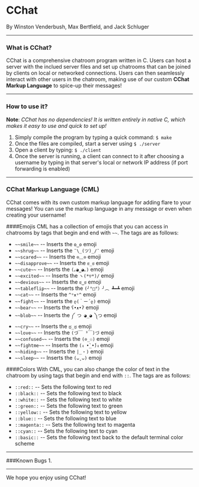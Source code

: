 # CChat
By Winston Venderbush, Max Bertfield, and Jack Schluger

<hr>

### What is CChat?
CChat is a comprehensive chatroom program written in C. Users can host a server with the inclued server files and set up chatrooms that can be joined by clients on local or networked connections. Users can then seamlessly interact with other users in the chatroom, making use of our custom <b>CChat Markup Language</b> to spice-up their messages!

<hr>

### How to use it?
<b>Note</b>: <i>CChat has no dependencies! It is written entirely in native C, which makes it easy to use and quick to set up!</i>

1. Simply compile the program by typing a quick command: `$ make`
2. Once the files are compiled, start a server using `$ ./server`
3. Open a client by typing: `$ ./client`
4. Once the server is running, a client can connect to it after choosing a username by typing in that server's local or network IP address (if port forwarding is enabled)

<hr>

### CChat Markup Language (CML)

CChat comes with its own custom markup language for adding flare to your messages! You can use the markup language in any message or even when creating your username!

####Emojis
CML has a collection of emojis that you can access in chatrooms by tags that begin and end with `~~`. The tags are as follows:

* `~~smile~~` -- Inserts the `ʘ‿ʘ` emoji
* `~~shrug~~` -- Inserts the `¯\_(ツ)_/¯` emoji
* `~~scared~~` -- Inserts the `⊙﹏⊙` emoji
* `~~disapprove~~` -- Inserts the `ಠ_ಠ` emoji
* `~~cute~~` -- Inserts the `(｡◕‿◕｡)` emoji
* `~~excited~~` -- Inserts the `ヽ(*▽*)/` emoji
* `~~devious~~` -- Inserts the `ಠ‿ಠ` emoji
* `~~tableflip~~` -- Inserts the `(╯°□°）╯︵ ┻━┻` emoji
* `~~cat~~` -- Inserts the `^ᵒᴥᵒ^` emoji
* `~~fight~~` -- Inserts the `ლ(｀ー´ლ)` emoji
* `~~bear~~` -- Inserts the `ʕ•ᴥ•ʔ` emoji
* `~~blob~~` -- Inserts the `༼ つ ◕_◕ ༽つ` emoji
* `~~cry~~` -- Inserts the `ಥ_ಥ` emoji
* `~~love~~` -- Inserts the `(づ￣ ³￣)づ` emoji
* `~~confused~~` -- Inserts the `(⊙_☉)` emoji
* `~~fightme~~` -- Inserts the `(ง •̀_•́)ง` emoji
* `~~hiding~~` -- Inserts the `|_・)` emoji
* `~~sleep~~` -- Inserts the `(ᴗ˳ᴗ)` emoji

####Colors
With CML, you can also change the color of text in the chatroom by using tags that begin and end with `::`. The tags are as follows:

* `::red::` -- Sets the following text to red
* `::black::` -- Sets the following text to black
* `::white::` -- Sets the following text to white
* `::green::` -- Sets the following text to green
* `::yellow::` -- Sets the following text to yellow
* `::blue::` -- Sets the following text to blue
* `::magenta::` -- Sets the following text to magenta
* `::cyan::` -- Sets the following text to cyan
* `::basic::` -- Sets the following text back to the default terminal color scheme

<hr>

###Known Bugs
1.

<hr>

We hope you enjoy using CChat!






